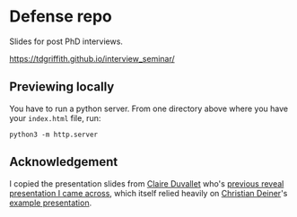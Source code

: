 # Defense repo
Slides for post PhD interviews.


https://tdgriffith.github.io/interview_seminar/

## Previewing locally

You have to run a python server. From one directory above where you have your `index.html` file, run:

```
python3 -m http.server
```

## Acknowledgement

I copied the presentation slides from [Claire Duvallet](https://cduvallet.github.io/) who's [previous reveal presentation I came across](https://cduvallet.github.io/phdchat-philosophies/), which itself relied heavily on [Christian Deiner](https://github.com/cdiener)'s [example presentation](https://github.com/Gibbons-Lab/ccmb_workshop).
